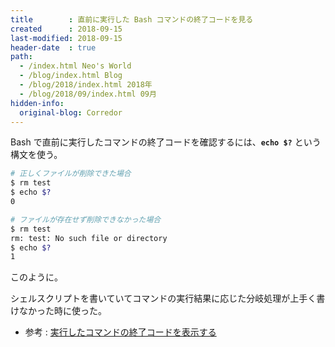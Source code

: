 ```yaml
---
title        : 直前に実行した Bash コマンドの終了コードを見る
created      : 2018-09-15
last-modified: 2018-09-15
header-date  : true
path:
  - /index.html Neo's World
  - /blog/index.html Blog
  - /blog/2018/index.html 2018年
  - /blog/2018/09/index.html 09月
hidden-info:
  original-blog: Corredor
---
```


Bash で直前に実行したコマンドの終了コードを確認するには、**`echo $?`** という構文を使う。

```bash
# 正しくファイルが削除できた場合
$ rm test
$ echo $?
0

# ファイルが存在せず削除できなかった場合
$ rm test
rm: test: No such file or directory
$ echo $?
1
```

このように。

シェルスクリプトを書いていてコマンドの実行結果に応じた分岐処理が上手く書けなかった時に使った。

- 参考 : [実行したコマンドの終了コードを表示する](https://qiita.com/takayuki206/items/f4d0dbb45e5ee2ee698e)
